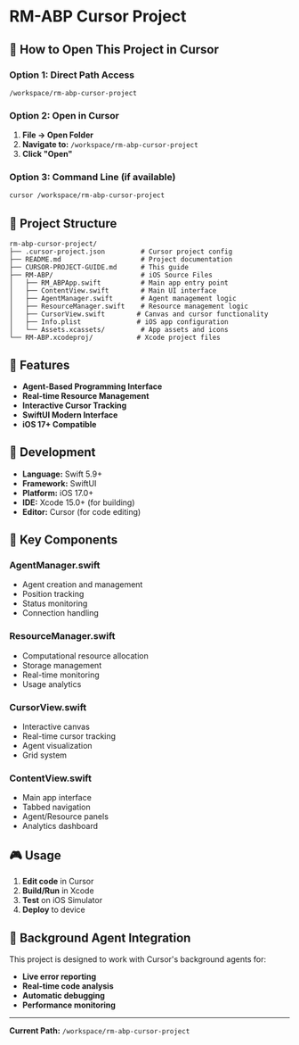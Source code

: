 # RM-ABP Cursor Project

## 🎯 How to Open This Project in Cursor

### **Option 1: Direct Path Access**
```
/workspace/rm-abp-cursor-project
```

### **Option 2: Open in Cursor**
1. **File → Open Folder**
2. **Navigate to:** `/workspace/rm-abp-cursor-project`  
3. **Click "Open"**

### **Option 3: Command Line** (if available)
```bash
cursor /workspace/rm-abp-cursor-project
```

## 📁 Project Structure
```
rm-abp-cursor-project/
├── .cursor-project.json         # Cursor project config
├── README.md                    # Project documentation  
├── CURSOR-PROJECT-GUIDE.md      # This guide
├── RM-ABP/                      # iOS Source Files
│   ├── RM_ABPApp.swift          # Main app entry point
│   ├── ContentView.swift        # Main UI interface
│   ├── AgentManager.swift       # Agent management logic
│   ├── ResourceManager.swift    # Resource management logic
│   ├── CursorView.swift        # Canvas and cursor functionality
│   ├── Info.plist              # iOS app configuration
│   └── Assets.xcassets/         # App assets and icons
└── RM-ABP.xcodeproj/           # Xcode project files
```

## 🚀 Features
- **Agent-Based Programming Interface**
- **Real-time Resource Management** 
- **Interactive Cursor Tracking**
- **SwiftUI Modern Interface**
- **iOS 17+ Compatible**

## 🔧 Development
- **Language:** Swift 5.9+
- **Framework:** SwiftUI
- **Platform:** iOS 17.0+
- **IDE:** Xcode 15.0+ (for building)
- **Editor:** Cursor (for code editing)

## 📱 Key Components

### **AgentManager.swift**
- Agent creation and management
- Position tracking
- Status monitoring
- Connection handling

### **ResourceManager.swift**  
- Computational resource allocation
- Storage management
- Real-time monitoring
- Usage analytics

### **CursorView.swift**
- Interactive canvas
- Real-time cursor tracking
- Agent visualization
- Grid system

### **ContentView.swift**
- Main app interface
- Tabbed navigation
- Agent/Resource panels
- Analytics dashboard

## 🎮 Usage
1. **Edit code** in Cursor
2. **Build/Run** in Xcode
3. **Test** on iOS Simulator
4. **Deploy** to device

## 🔗 Background Agent Integration
This project is designed to work with Cursor's background agents for:
- **Live error reporting**
- **Real-time code analysis** 
- **Automatic debugging**
- **Performance monitoring**

---
**Current Path:** `/workspace/rm-abp-cursor-project`